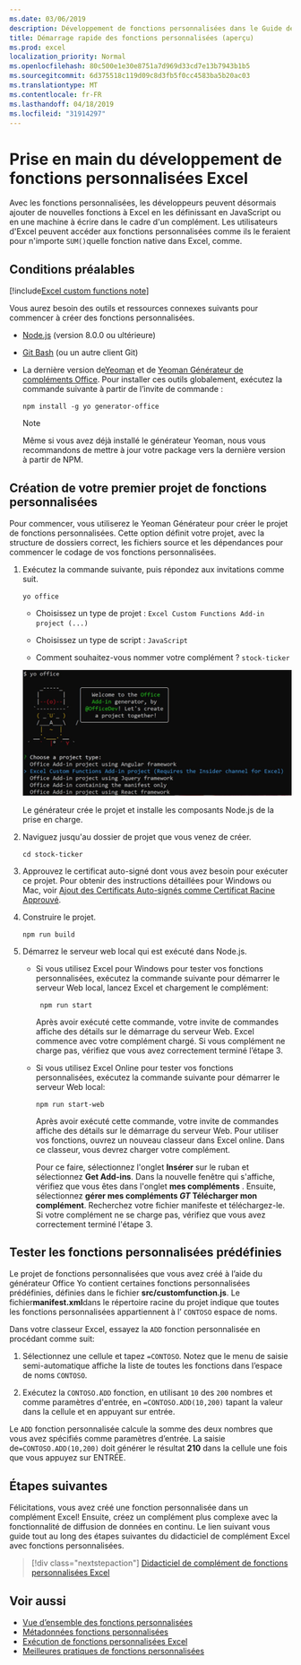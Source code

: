 ```yaml
---
ms.date: 03/06/2019
description: Développement de fonctions personnalisées dans le Guide de démarrage rapide d'Excel.
title: Démarrage rapide des fonctions personnalisées (aperçu)
ms.prod: excel
localization_priority: Normal
ms.openlocfilehash: 80c500e1e30e8751a7d969d33cd7e13b7943b1b5
ms.sourcegitcommit: 6d375518c119d09c8d3fb5f0cc4583ba5b20ac03
ms.translationtype: MT
ms.contentlocale: fr-FR
ms.lasthandoff: 04/18/2019
ms.locfileid: "31914297"
---
```

# <a name="get-started-developing-excel-custom-functions"></a>Prise en main du développement de fonctions personnalisées Excel

Avec les fonctions personnalisées, les développeurs peuvent désormais ajouter de nouvelles fonctions à Excel en les définissant en JavaScript ou en une machine à écrire dans le cadre d'un complément. Les utilisateurs d'Excel peuvent accéder aux fonctions personnalisées comme ils le feraient pour n'importe `SUM()`quelle fonction native dans Excel, comme.

## <a name="prerequisites"></a>Conditions préalables

[!include[Excel custom functions note](../includes/excel-custom-functions-note.md)]

Vous aurez besoin des outils et ressources connexes suivants pour commencer à créer des fonctions personnalisées.

- [Node.js](https://nodejs.org/en/) (version 8.0.0 ou ultérieure)

- [Git Bash](https://git-scm.com/downloads) (ou un autre client Git)

- La dernière version de[Yeoman](https://yeoman.io/) et de [Yeoman Générateur de compléments Office](https://www.npmjs.com/package/generator-office). Pour installer ces outils globalement, exécutez la commande suivante à partir de l’invite de commande :

    ```
    npm install -g yo generator-office
    ```

    > [!NOTE]
    > Même si vous avez déjà installé le générateur Yeoman, nous vous recommandons de mettre à jour votre package vers la dernière version à partir de NPM.

## <a name="build-your-first-custom-functions-project"></a>Création de votre premier projet de fonctions personnalisées

Pour commencer, vous utiliserez le Yeoman Générateur pour créer le projet de fonctions personnalisées. Cette option définit votre projet, avec la structure de dossiers correct, les fichiers source et les dépendances pour commencer le codage de vos fonctions personnalisées.

1. Exécutez la commande suivante, puis répondez aux invitations comme suit.

    ```
    yo office
    ```

    - Choisissez un type de projet : `Excel Custom Functions Add-in project (...)`

    - Choisissez un type de script : `JavaScript`

    - Comment souhaitez-vous nommer votre complément ? `stock-ticker`

    ![Le générateur de yeoman pour les compléments Office vous invite pour les fonctions personnalisées](../images/12-10-fork-cf-pic.jpg)

    Le générateur crée le projet et installe les composants Node.js de la prise en charge.

2. Naviguez jusqu'au dossier de projet que vous venez de créer.

    ```
    cd stock-ticker
    ```

3. Approuvez le certificat auto-signé dont vous avez besoin pour exécuter ce projet. Pour obtenir des instructions détaillées pour Windows ou Mac, voir [Ajout des Certificats Auto-signés comme Certificat Racine Approuvé](https://github.com/OfficeDev/generator-office/blob/master/src/docs/ssl.md).  

4. Construire le projet.

    ```
    npm run build
    ```

5. Démarrez le serveur web local qui est exécuté dans Node.js.

    - Si vous utilisez Excel pour Windows pour tester vos fonctions personnalisées, exécutez la commande suivante pour démarrer le serveur Web local, lancez Excel et chargement le complément:

        ```
         npm run start
        ```
        Après avoir exécuté cette commande, votre invite de commandes affiche des détails sur le démarrage du serveur Web. Excel commence avec votre complément chargé. Si vous complément ne charge pas, vérifiez que vous avez correctement terminé l’étape 3.

    - Si vous utilisez Excel Online pour tester vos fonctions personnalisées, exécutez la commande suivante pour démarrer le serveur Web local:

        ```
        npm run start-web
        ```

         Après avoir exécuté cette commande, votre invite de commandes affiche des détails sur le démarrage du serveur Web. Pour utiliser vos fonctions, ouvrez un nouveau classeur dans Excel online. Dans ce classeur, vous devrez charger votre complément. 

        Pour ce faire, sélectionnez l'onglet **Insérer** sur le ruban et sélectionnez **Get Add-ins**. Dans la nouvelle fenêtre qui s'affiche, vérifiez que vous êtes dans l'onglet **mes compléments** . Ensuite, sélectionnez **gérer mes compléments _GT_ Télécharger mon complément**. Recherchez votre fichier manifeste et téléchargez-le. Si votre complément ne se charge pas, vérifiez que vous avez correctement terminé l'étape 3.

## <a name="try-out-the-prebuilt-custom-functions"></a>Tester les fonctions personnalisées prédéfinies

Le projet de fonctions personnalisées que vous avez créé à l’aide du générateur Office Yo contient certaines fonctions personnalisées prédéfinies, définies dans le fichier **src/customfunction.js**. Le fichier**manifest.xml**dans le répertoire racine du projet indique que toutes les fonctions personnalisées appartiennent à l’ `CONTOSO` espace de noms.

Dans votre classeur Excel, essayez la `ADD` fonction personnalisée en procédant comme suit:

1. Sélectionnez une cellule et tapez `=CONTOSO`. Notez que le menu de saisie semi-automatique affiche la liste de toutes les fonctions dans l’espace de noms `CONTOSO`.

2. Exécutez la `CONTOSO.ADD` fonction, en utilisant `10` des `200` nombres et comme paramètres d'entrée, en `=CONTOSO.ADD(10,200)` tapant la valeur dans la cellule et en appuyant sur entrée.

Le `ADD` fonction personnalisée calcule la somme des deux nombres que vous avez spécifiés comme paramètres d’entrée. La saisie de`=CONTOSO.ADD(10,200)` doit générer le résultat **210** dans la cellule une fois que vous appuyez sur ENTRÉE.

## <a name="next-steps"></a>Étapes suivantes

Félicitations, vous avez créé une fonction personnalisée dans un complément Excel! Ensuite, créez un complément plus complexe avec la fonctionnalité de diffusion de données en continu. Le lien suivant vous guide tout au long des étapes suivantes du didacticiel de complément Excel avec fonctions personnalisées.

> [!div class="nextstepaction"]
> [Didacticiel de complément de fonctions personnalisées Excel](../tutorials/excel-tutorial-create-custom-functions.md#create-a-custom-function-that-requests-data-from-the-web
)

## <a name="see-also"></a>Voir aussi

* [Vue d’ensemble des fonctions personnalisées](../excel/custom-functions-overview.md)
* [Métadonnées fonctions personnalisées](../excel/custom-functions-json.md)
* [Exécution de fonctions personnalisées Excel](../excel/custom-functions-runtime.md)
* [Meilleures pratiques de fonctions personnalisées](../excel/custom-functions-best-practices.md)
